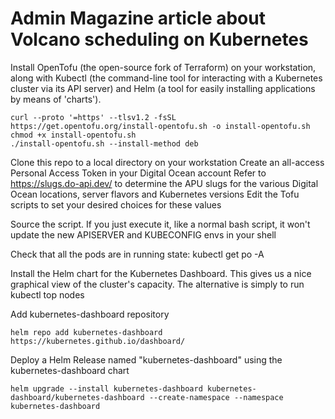 # Admin Magazine article about Volcano scheduling on Kubernetes

Install OpenTofu (the open-source fork of Terraform) on your workstation, along with Kubectl (the command-line tool for interacting with a Kubernetes cluster via its API server) and Helm (a tool for easily installing applications by means of 'charts').
```
curl --proto '=https' --tlsv1.2 -fsSL https://get.opentofu.org/install-opentofu.sh -o install-opentofu.sh
chmod +x install-opentofu.sh
./install-opentofu.sh --install-method deb
```
Clone this repo to a local directory on your workstation
Create an all-access Personal Access Token in your Digital Ocean account
Refer to https://slugs.do-api.dev/ to determine the APU slugs for the various Digital Ocean locations, server flavors and Kubernetes versions
Edit the Tofu scripts to set your desired choices for these values

Source the script. If you just execute it, like a normal bash script, it won't update the new APISERVER and KUBECONFIG envs in your shell

Check that all the pods are in running state: kubectl get po -A

Install the Helm chart for the Kubernetes Dashboard. This gives us a nice graphical view of the cluster's capacity. The alternative is simply to run kubectl top nodes

Add kubernetes-dashboard repository
```
helm repo add kubernetes-dashboard https://kubernetes.github.io/dashboard/
```
Deploy a Helm Release named "kubernetes-dashboard" using the kubernetes-dashboard chart
```
helm upgrade --install kubernetes-dashboard kubernetes-dashboard/kubernetes-dashboard --create-namespace --namespace kubernetes-dashboard
```
 

 

